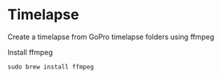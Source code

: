 # Timelapse
Create a timelapse from GoPro timelapse folders using ffmpeg

Install ffmpeg
```
sudo brew install ffmpeg
```
